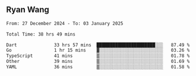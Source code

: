 ## Ryan Wang

<!--START_SECTION:waka-->

```txt
From: 27 December 2024 - To: 03 January 2025

Total Time: 38 hrs 49 mins

Dart              33 hrs 57 mins  ██████████████████████░░░   87.49 %
Go                1 hr 15 mins    ▓░░░░░░░░░░░░░░░░░░░░░░░░   03.26 %
TypeScript        41 mins         ▒░░░░░░░░░░░░░░░░░░░░░░░░   01.78 %
Other             39 mins         ▒░░░░░░░░░░░░░░░░░░░░░░░░   01.69 %
YAML              36 mins         ▒░░░░░░░░░░░░░░░░░░░░░░░░   01.58 %
```

<!--END_SECTION:waka-->
